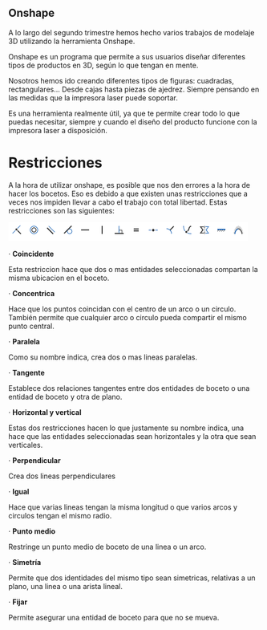 ## Onshape

A lo largo del segundo trimestre hemos hecho varios trabajos de modelaje 3D utilizando la herramienta Onshape.  
  
Onshape es un programa que permite a sus usuarios diseñar diferentes tipos de productos en 3D, según lo que tengan en mente.

Nosotros hemos ido creando diferentes tipos de figuras: cuadradas, rectangulares... Desde cajas hasta piezas de ajedrez. Siempre pensando en las medidas que la impresora laser puede soportar.

Es una herramienta realmente útil, ya que te permite crear todo lo que puedas necesitar, siempre y cuando el diseño del producto funcione con la impresora laser a disposición.

# Restricciones

A la hora de utilizar onshape, es posible que nos den errores a la hora de hacer los bocetos. Eso es debido a que existen unas restricciones que a veces nos impiden llevar a cabo el trabajo con total libertad. Estas restricciones son las siguientes:

![kkkk](https://github.com/Mikeey666/2nd-trimestre/blob/main/Captura%20de%20pantalla%20de%202022-02-24%2009-57-40.png?raw=true)

· **Coincidente**

Esta restriccion hace que dos o mas entidades seleccionadas compartan la misma ubicacion en el boceto.

· **Concentrica**

Hace que los puntos coincidan con el centro de un arco o un circulo. También permite que cualquier arco o circulo pueda compartir el mismo punto central.

· **Paralela**

Como su nombre indica, crea dos o mas lineas paralelas.

· **Tangente**

Establece dos relaciones tangentes entre dos entidades de boceto o una entidad de boceto y otra de plano.

· **Horizontal y vertical**

Estas dos restricciones hacen lo que justamente su nombre indica, una hace que las entidades seleccionadas sean horizontales y la otra que sean verticales.

· **Perpendicular**

Crea dos lineas perpendiculares

· **Igual**

Hace que varias lineas tengan la misma longitud o que varios arcos y circulos tengan el mismo radio.

· **Punto medio**

Restringe un punto medio de boceto de una linea o un arco.

· **Simetría**

Permite que dos identidades del mismo tipo sean simetricas, relativas a un plano, una linea o una arista lineal.

· **Fijar**

Permite asegurar una entidad de boceto para que no se mueva.
















